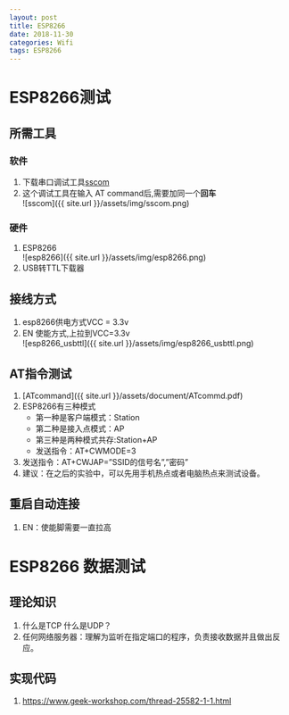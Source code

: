 ```yaml
---
layout: post
title: ESP8266
date: 2018-11-30
categories: Wifi
tags: ESP8266
---
```


# ESP8266测试
## 所需工具
### 软件
1. 下载串口调试工具[sscom](https://www.fixdown.com/soft/3366.html)
2. 这个调试工具在输入 AT command后,需要加同一个**回车**  
 ![sscom]({{ site.url }}/assets/img/sscom.png)

### 硬件
1. ESP8266  
    ![esp8266]({{ site.url }}/assets/img/esp8266.png)
2. USB转TTL下载器

## 接线方式
1. esp8266供电方式VCC = 3.3v
2. EN 使能方式,上拉到VCC=3.3v  
![esp8266_usbttl]({{ site.url }}/assets/img/esp8266_usbttl.png)

## AT指令测试
1. [ATcommand]({{ site.url }}/assets/document/ATcommd.pdf)
2. ESP8266有三种模式 
    + 第一种是客户端模式：Station 
    + 第二种是接入点模式：AP 
    + 第三种是两种模式共存:Station+AP
    + 发送指令：AT+CWMODE=3 
3. 发送指令：AT+CWJAP=”SSID的信号名”,”密码”
4. 建议：在之后的实验中，可以先用手机热点或者电脑热点来测试设备。

## 重启自动连接
1. EN：使能脚需要一直拉高

# ESP8266 数据测试
## 理论知识
1. 什么是TCP 什么是UDP？
2. 任何网络服务器：理解为监听在指定端口的程序，负责接收数据并且做出反应。
## 实现代码
1. https://www.geek-workshop.com/thread-25582-1-1.html